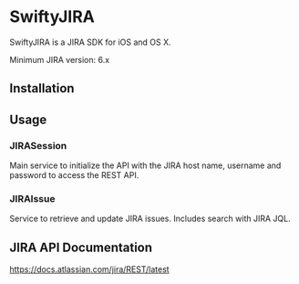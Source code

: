 # SwiftyJIRA

SwiftyJIRA is a JIRA SDK for iOS and OS X.

Minimum JIRA version: 6.x

## Installation


## Usage

### JIRASession
Main service to initialize the API with the JIRA host name, username and password to access the REST API.

### JIRAIssue
Service to retrieve and update JIRA issues. Includes search with JIRA JQL.

## JIRA API Documentation
https://docs.atlassian.com/jira/REST/latest
